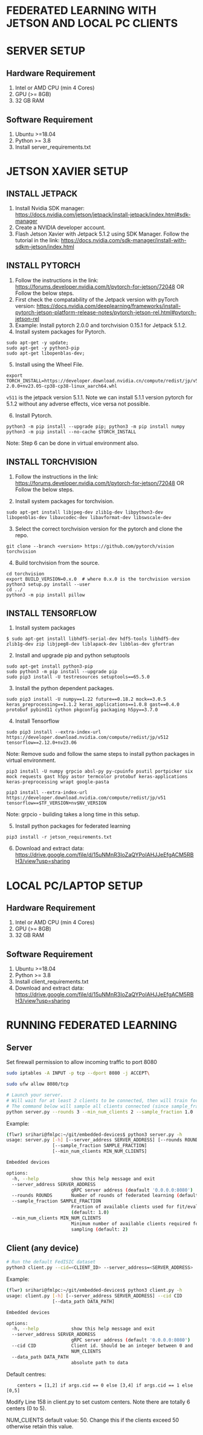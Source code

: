 # FEDERATED LEARNING WITH JETSON AND LOCAL PC CLIENTS

# SERVER SETUP
## Hardware Requirement
1. Intel or AMD CPU (min 4 Cores)
2. GPU (>= 8GB)
3. 32 GB RAM
## Software Requirement
1. Ubuntu >=18.04
2. Python >= 3.8
3. Install server_requirements.txt

# JETSON XAVIER SETUP

## INSTALL JETPACK
1. Install Nvidia SDK manager: https://docs.nvidia.com/jetson/jetpack/install-jetpack/index.html#sdk-manager
2. Create a NVIDIA developer account.
3. Flash Jetson Xavier with Jetpack 5.1.2 using SDK Manager. Follow the tutorial in the link: https://docs.nvidia.com/sdk-manager/install-with-sdkm-jetson/index.html


## INSTALL PYTORCH
1. Follow the instructions in the link: https://forums.developer.nvidia.com/t/pytorch-for-jetson/72048 OR Follow the below steps.
2. First check the compatability of the Jetpack version with pyTorch version: https://docs.nvidia.com/deeplearning/frameworks/install-pytorch-jetson-platform-release-notes/pytorch-jetson-rel.html#pytorch-jetson-rel
3. Example: Install pytorch 2.0.0 and torchvision 0.15.1 for Jetpack 5.1.2.
4. Install system packages for Pytorch.
```
sudo apt-get -y update; 
sudo apt-get -y python3-pip 
sudo apt-get libopenblas-dev;
```
5. Install using the Wheel File.
```
export TORCH_INSTALL=https://developer.download.nvidia.cn/compute/redist/jp/v511/pytorch/torch-2.0.0+nv23.05-cp38-cp38-linux_aarch64.whl
```
`v511` is the jetpack version 5.1.1. Note we can install 5.1.1 version pytorch for 5.1.2 without any adverse effects, vice versa not possible.

6. Install Pytorch.
```
python3 -m pip install --upgrade pip; python3 -m pip install numpy python3 -m pip install --no-cache $TORCH_INSTALL
```

Note: Step 6 can be done in virtual environment also.

## INSTALL TORCHVISION
1. Follow the instructions in the link: https://forums.developer.nvidia.com/t/pytorch-for-jetson/72048 OR Follow the below steps.

2. Install system packages for torchvision.
```
sudo apt-get install libjpeg-dev zlib1g-dev libpython3-dev libopenblas-dev libavcodec-dev libavformat-dev libswscale-dev
```
3. Select the correct torchvision version for the pytorch and clone the repo.
```
git clone --branch <version> https://github.com/pytorch/vision torchvision
```
4. Build torchvision from the source.
```
cd torchvision
export BUILD_VERSION=0.x.0  # where 0.x.0 is the torchvision version  
python3 setup.py install --user
cd ../  
python3 -m pip install pillow
```
## INSTALL TENSORFLOW
1. Install system packages
```
$ sudo apt-get install libhdf5-serial-dev hdf5-tools libhdf5-dev zlib1g-dev zip libjpeg8-dev liblapack-dev libblas-dev gfortran
```
2. Install and upgrade pip and python setuptools
```
sudo apt-get install python3-pip
sudo python3 -m pip install --upgrade pip
sudo pip3 install -U testresources setuptools==65.5.0
```
3. Install the python dependent packages.

```
sudo pip3 install -U numpy==1.22 future==0.18.2 mock==3.0.5 keras_preprocessing==1.1.2 keras_applications==1.0.8 gast==0.4.0 protobuf pybind11 cython pkgconfig packaging h5py==3.7.0
```
4. Install Tensorflow
```
sudo pip3 install --extra-index-url https://developer.download.nvidia.com/compute/redist/jp/v512 tensorflow==2.12.0+nv23.06
```

Note: Remove sudo and follow the same steps to install python packages in virtual environment.
```
pip3 install -U numpy grpcio absl-py py-cpuinfo psutil portpicker six mock requests gast h5py astor termcolor protobuf keras-applications keras-preprocessing wrapt google-pasta

pip3 install --extra-index-url https://developer.download.nvidia.com/compute/redist/jp/v51 tensorflow==$TF_VERSION+nv$NV_VERSION
```

Note: grpcio - building takes a long time in this setup.

5. Install python packages for federated learning
```
pip3 install -r jetson_requirements.txt
```
6. Download and extract data: https://drive.google.com/file/d/15uNMnR3IoZaQYPoIAHJJeEfgACM5RBH3/view?usp=sharing

# LOCAL PC/LAPTOP SETUP
## Hardware Requirement
1. Intel or AMD CPU (min 4 Cores)
2. GPU (>= 8GB)
3. 32 GB RAM
## Software Requirement
1. Ubuntu >=18.04
2. Python >= 3.8
3. Install client_requirements.txt
4. Download and extract data: https://drive.google.com/file/d/15uNMnR3IoZaQYPoIAHJJeEfgACM5RBH3/view?usp=sharing

# RUNNING FEDERATED LEARNING

## Server
Set firewall permission to allow incoming traffic to port 8080
```bash
sudo iptables -A INPUT -p tcp --dport 8080 -j ACCEPT\

sudo ufw allow 8080/tcp
```
```bash
# Launch your server.
# Will wait for at least 2 clients to be connected, then will train for 3 FL rounds
# The command below will sample all clients connected (since sample_fraction=1.0)
python server.py --rounds 3 --min_num_clients 2 --sample_fraction 1.0
```
Example:
```bash
(flwr) srihari@fmlpc:~/git/embedded-devices$ python3 server.py -h
usage: server.py [-h] [--server_address SERVER_ADDRESS] [--rounds ROUNDS]
                 [--sample_fraction SAMPLE_FRACTION]
                 [--min_num_clients MIN_NUM_CLIENTS]

Embedded devices

options:
  -h, --help            show this help message and exit
  --server_address SERVER_ADDRESS
                        gRPC server address (deafault '0.0.0.0:8080')
  --rounds ROUNDS       Number of rounds of federated learning (default: 5)
  --sample_fraction SAMPLE_FRACTION
                        Fraction of available clients used for fit/evaluate
                        (default: 1.0)
  --min_num_clients MIN_NUM_CLIENTS
                        Minimum number of available clients required for
                        sampling (default: 2)

```
## Client (any device)

```bash
# Run the default FedISIC dataset
python3 client.py --cid=<CLIENT_ID> --server_address=<SERVER_ADDRESS>

```
Example:
```bash
(flwr) srihari@fmlpc:~/git/embedded-devices$ python3 client.py -h
usage: client.py [-h] [--server_address SERVER_ADDRESS] --cid CID
                 [--data_path DATA_PATH]

Embedded devices

options:
  -h, --help            show this help message and exit
  --server_address SERVER_ADDRESS
                        gRPC server address (default '0.0.0.0:8080')
  --cid CID             Client id. Should be an integer between 0 and
                        NUM_CLIENTS
  --data_path DATA_PATH
                        absolute path to data

```

Default centres: 
```
    centers = [1,2] if args.cid == 0 else [3,4] if args.cid == 1 else [0,5]
```
Modify Line 158 in client.py to set custom centers. Note there are totally 6 centers (0 to 5).

NUM_CLIENTS default value: 50. Change this if the clients exceed 50 otherwise retain this value.
